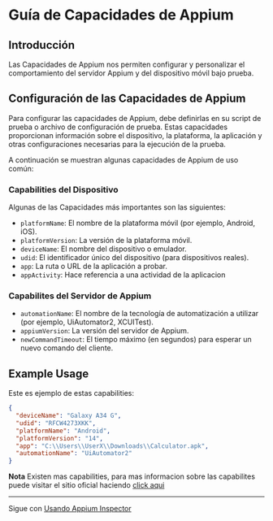 # Guía de Capacidades de Appium

## Introducción

Las Capacidades de Appium nos permiten configurar y personalizar el comportamiento del servidor Appium y del dispositivo móvil bajo prueba.

## Configuración de las Capacidades de Appium

Para configurar las capacidades de Appium, debe definirlas en su script de prueba o archivo de configuración de prueba. Estas capacidades proporcionan información sobre el dispositivo, la plataforma, la aplicación y otras configuraciones necesarias para la ejecución de la prueba.

A continuación se muestran algunas capacidades de Appium de uso común:

### Capabilities del Dispositivo

Algunas de las Capacidades más importantes son las siguientes:

- `platformName`: El nombre de la plataforma móvil (por ejemplo, Android, iOS).
- `platformVersion`: La versión de la plataforma móvil.
- `deviceName`: El nombre del dispositivo o emulador.
- `udid`: El identificador único del dispositivo (para dispositivos reales).
- `app`: La ruta o URL de la aplicación a probar.
- `appActivity`: Hace referencia a una actividad de la aplicacion

### Capabilites del Servidor de Appium

- `automationName`: El nombre de la tecnología de automatización a utilizar (por ejemplo, UiAutomator2, XCUITest).
- `appiumVersion`: La versión del servidor de Appium.
- `newCommandTimeout`: El tiempo máximo (en segundos) para esperar un nuevo comando del cliente.

## Example Usage

Este es ejemplo de estas capabilities:

```Json
{
  "deviceName": "Galaxy A34 G",
  "udid": "RFCW4273XKK",
  "platformName": "Android",
  "platformVersion": "14",
  "app": "C:\\Users\\UserX\\Downloads\\Calculator.apk",
  "automationName": "UiAutomator2"
}
```

**Nota** Existen mas capabilities, para mas informacion sobre las capabilites puede visitar el sitio oficial haciendo [click aqui](https://appium.io/docs/en/2.2/guides/caps/#:~:text=Capabilities%20are%20represented%20as%20key,session%20to%20your%20client%20library.)

___

Sigue con [Usando Appium Inspector](./Taller3%20Appium-Inspector.md)
